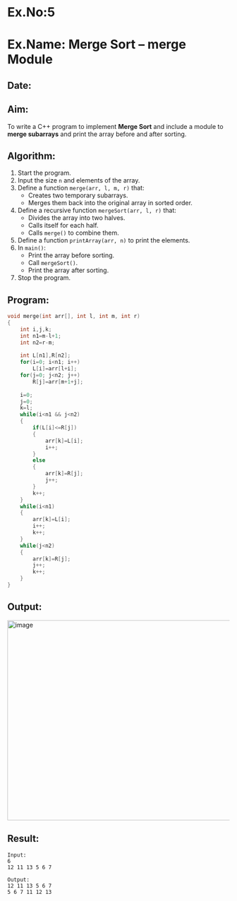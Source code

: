 # Ex.No:5  
# Ex.Name: Merge Sort – merge Module  

## Date:  

## Aim:  
To write a C++ program to implement **Merge Sort** and include a module to **merge subarrays** and print the array before and after sorting.  

## Algorithm:  
1. Start the program.  
2. Input the size `n` and elements of the array.  
3. Define a function `merge(arr, l, m, r)` that:  
   - Creates two temporary subarrays.  
   - Merges them back into the original array in sorted order.  
4. Define a recursive function `mergeSort(arr, l, r)` that:  
   - Divides the array into two halves.  
   - Calls itself for each half.  
   - Calls `merge()` to combine them.  
5. Define a function `printArray(arr, n)` to print the elements.  
6. In `main()`:  
   - Print the array before sorting.  
   - Call `mergeSort()`.  
   - Print the array after sorting.  
7. Stop the program.  

## Program:
```cpp
void merge(int arr[], int l, int m, int r)
{
    int i,j,k;
    int n1=m-l+1;
    int n2=r-m;
    
    int L[n1],R[n2];
    for(i=0; i<n1; i++)
        L[i]=arr[l+i];
    for(j=0; j<n2; j++)
        R[j]=arr[m+1+j];
    
    i=0;
    j=0;
    k=l;
    while(i<n1 && j<n2)
    {
        if(L[i]<=R[j])
        {
            arr[k]=L[i];
            i++;
        }
        else
        {
            arr[k]=R[j];
            j++;
        }
        k++;
    }
    while(i<n1)
    {
        arr[k]=L[i];
        i++;
        k++;
    }
    while(j<n2)
    {
        arr[k]=R[j];
        j++;
        k++;
    }
}
```

## Output:
<img width="873" height="454" alt="image" src="https://github.com/user-attachments/assets/70fd1c12-b20b-46e3-8e73-b433f30666c3" />

## Result:
```
Input:
6
12 11 13 5 6 7

Output:
12 11 13 5 6 7
5 6 7 11 12 13
```
